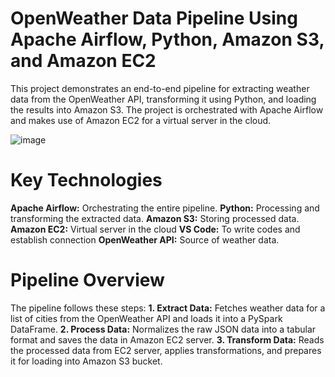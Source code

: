 # OpenWeather Data Pipeline Using Apache Airflow, Python, Amazon S3, and Amazon EC2

This project demonstrates an end-to-end pipeline for extracting weather data from the OpenWeather API, transforming it using Python, and loading the results into Amazon S3. The project is orchestrated with Apache Airflow and makes use of Amazon EC2 for a virtual server in the cloud.

![image](https://github.com/user-attachments/assets/ccdaf74e-1f9d-458a-ba96-54b96104af55)

# Key Technologies
**Apache Airflow:** Orchestrating the entire pipeline.
**Python:** Processing and transforming the extracted data.
**Amazon S3:** Storing processed data.
**Amazon EC2:** Virtual server in the cloud
**VS Code:** To write codes and establish connection
**OpenWeather API:** Source of weather data.

# Pipeline Overview

The pipeline follows these steps:
**1. Extract Data:** Fetches weather data for a list of cities from the OpenWeather API and loads it into a PySpark DataFrame.
**2. Process Data:** Normalizes the raw JSON data into a tabular format and saves the data in Amazon EC2 server.
**3. Transform Data:** Reads the processed data from EC2 server, applies transformations, and prepares it for loading into Amazon S3 bucket.


